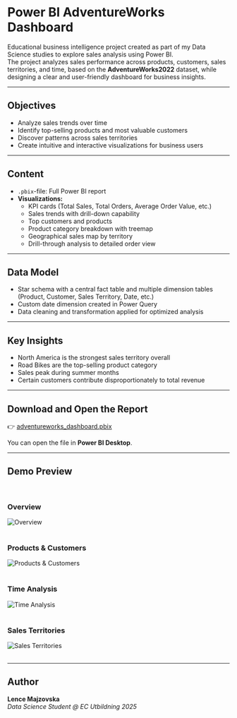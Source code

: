# Power BI AdventureWorks Dashboard

Educational business intelligence project created as part of my Data Science studies to explore sales analysis using Power BI.  
The project analyzes sales performance across products, customers, sales territories, and time, based on the **AdventureWorks2022** dataset, while designing a clear and user-friendly dashboard for business insights.

---

## Objectives
- Analyze sales trends over time
- Identify top-selling products and most valuable customers
- Discover patterns across sales territories
- Create intuitive and interactive visualizations for business users

---

## Content
- `.pbix`-file: Full Power BI report
- **Visualizations:**
  - KPI cards (Total Sales, Total Orders, Average Order Value, etc.)
  - Sales trends with drill-down capability
  - Top customers and products
  - Product category breakdown with treemap
  - Geographical sales map by territory
  - Drill-through analysis to detailed order view

---

## Data Model
- Star schema with a central fact table and multiple dimension tables (Product, Customer, Sales Territory, Date, etc.)
- Custom date dimension created in Power Query
- Data cleaning and transformation applied for optimized analysis

---

## Key Insights
- North America is the strongest sales territory overall
- Road Bikes are the top-selling product category
- Sales peak during summer months
- Certain customers contribute disproportionately to total revenue

---

## Download and Open the Report

👉 [adventureworks_dashboard.pbix](./adventureworks_dashboard.pbix)  

You can open the file in **Power BI Desktop**.

---

## Demo Preview  
<br>

### Overview  
![Overview](images/1_overview.png)  
<br>

### Products & Customers 
![Products & Customers](images/2_products_customers.png)  
<br>

### Time Analysis  
![Time Analysis](images/3_time_analysis.png)  
<br>

### Sales Territories  
![Sales Territories](images/4_sales_territories.png)  
<br>

---

## Author  

**Lence Majzovska**  
*Data Science Student @ EC Utbildning 2025*  
